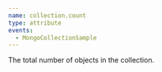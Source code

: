 ```yaml
---
name: collection.count
type: attribute
events:
  - MongoCollectionSample
---
```


The total number of objects in the collection.
